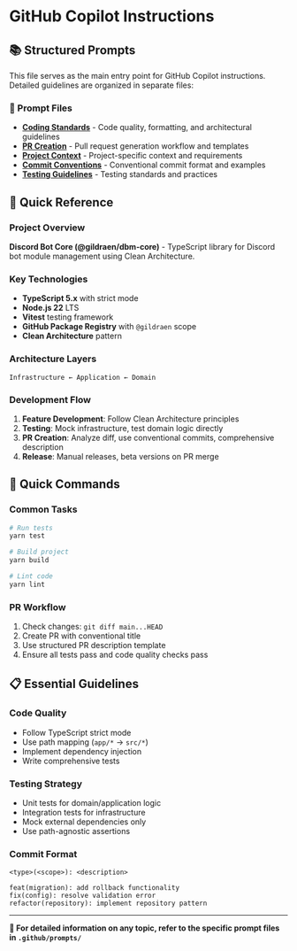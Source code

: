 # GitHub Copilot Instructions

## 📚 Structured Prompts

This file serves as the main entry point for GitHub Copilot instructions. Detailed guidelines are organized in separate files:

### 📁 Prompt Files

- **[Coding Standards](.github/prompts/coding-standards.md)** - Code quality, formatting, and architectural guidelines
- **[PR Creation](.github/prompts/pr-creation.md)** - Pull request generation workflow and templates
- **[Project Context](.github/prompts/project-context.md)** - Project-specific context and requirements
- **[Commit Conventions](.github/prompts/commit-conventions.md)** - Conventional commit format and examples
- **[Testing Guidelines](.github/prompts/testing-guidelines.md)** - Testing standards and practices

## 🎯 Quick Reference

### Project Overview

**Discord Bot Core (@gildraen/dbm-core)** - TypeScript library for Discord bot module management using Clean Architecture.

### Key Technologies

- **TypeScript 5.x** with strict mode
- **Node.js 22** LTS
- **Vitest** testing framework
- **GitHub Package Registry** with `@gildraen` scope
- **Clean Architecture** pattern

### Architecture Layers

```
Infrastructure ← Application ← Domain
```

### Development Flow

1. **Feature Development**: Follow Clean Architecture principles
2. **Testing**: Mock infrastructure, test domain logic directly
3. **PR Creation**: Analyze diff, use conventional commits, comprehensive description
4. **Release**: Manual releases, beta versions on PR merge

## 🚀 Quick Commands

### Common Tasks

```bash
# Run tests
yarn test

# Build project
yarn build

# Lint code
yarn lint
```

### PR Workflow

1. Check changes: `git diff main...HEAD`
2. Create PR with conventional title
3. Use structured PR description template
4. Ensure all tests pass and code quality checks pass

## 📋 Essential Guidelines

### Code Quality

- Follow TypeScript strict mode
- Use path mapping (`app/*` → `src/*`)
- Implement dependency injection
- Write comprehensive tests

### Testing Strategy

- Unit tests for domain/application logic
- Integration tests for infrastructure
- Mock external dependencies only
- Use path-agnostic assertions

### Commit Format

```
<type>(<scope>): <description>

feat(migration): add rollback functionality
fix(config): resolve validation error
refactor(repository): implement repository pattern
```

---

**📖 For detailed information on any topic, refer to the specific prompt files in `.github/prompts/`**
